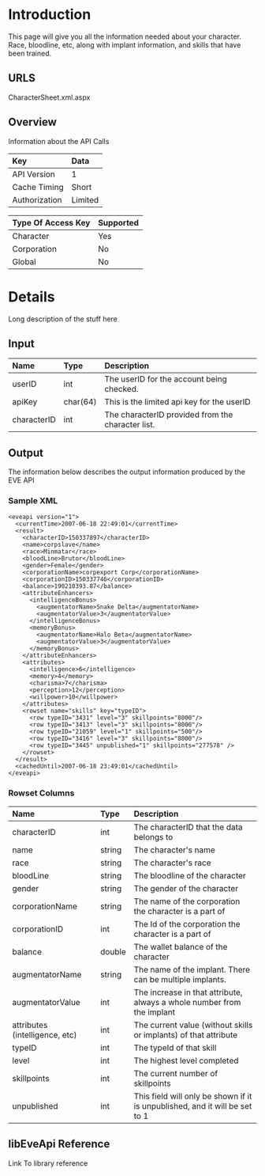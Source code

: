 # Introduction #
This page will give you all the information needed about your character.  Race, bloodline, etc, along with implant information, and skills that have been trained.

## URLS ##
CharacterSheet.xml.aspx

## Overview ##
Information about the API Calls

| **Key** | **Data** |
|:--------|:---------|
| API Version | 1 |
| Cache Timing | Short |
| Authorization | Limited |

| **Type Of Access Key** | **Supported** |
|:-----------------------|:--------------|
| Character | Yes |
| Corporation | No |
| Global | No |

# Details #

Long description of the stuff here

## Input ##
| **Name** | **Type** | **Description** |
|:---------|:---------|:----------------|
| userID | int | The userID for the account being checked. |
| apiKey | char(64) | This is the limited api key for the userID |
| characterID | int | The characterID provided from the character list. |

## Output ##
The information below describes the output information produced by the EVE API

### Sample XML ###
```
<eveapi version="1">
  <currentTime>2007-06-18 22:49:01</currentTime>
  <result>
    <characterID>150337897</characterID>
    <name>corpslave</name>
    <race>Minmatar</race>
    <bloodLine>Brutor</bloodLine>
    <gender>Female</gender>
    <corporationName>corpexport Corp</corporationName>
    <corporationID>150337746</corporationID>
    <balance>190210393.87</balance>
    <attributeEnhancers>
      <intelligenceBonus>
        <augmentatorName>Snake Delta</augmentatorName>
        <augmentatorValue>3</augmentatorValue>
      </intelligenceBonus>
      <memoryBonus>
        <augmentatorName>Halo Beta</augmentatorName>
        <augmentatorValue>3</augmentatorValue>
      </memoryBonus>
    </attributeEnhancers>
    <attributes>
      <intelligence>6</intelligence>
      <memory>4</memory>
      <charisma>7</charisma>
      <perception>12</perception>
      <willpower>10</willpower>
    </attributes>
    <rowset name="skills" key="typeID">
      <row typeID="3431" level="3" skillpoints="8000"/>
      <row typeID="3413" level="3" skillpoints="8000"/>
      <row typeID="21059" level="1" skillpoints="500"/>
      <row typeID="3416" level="3" skillpoints="8000"/>
      <row typeID="3445" unpublished="1" skillpoints="277578" />
    </rowset>
  </result>
  <cachedUntil>2007-06-18 23:49:01</cachedUntil>
</eveapi>
```
### Rowset Columns ###
| **Name** | **Type** | **Description** |
|:---------|:---------|:----------------|
| characterID | int | The characterID that the data belongs to |
| name | string | The character's name |
| race | string | The character's race |
| bloodLine | string | The bloodline of the character |
| gender | string | The gender of the character |
| corporationName | string | The name of the corporation the character is a part of |
| corporationID | int | The Id of the corporation the character is a part of |
| balance | double | The wallet balance of the character |
| augmentatorName | string | The name of the implant.  There can be multiple implants. |
| augmentatorValue | int | The increase in that attribute, always a whole number from the implant |
| attributes (intelligence, etc) | int | The current value (without skills or implants) of that attribute |
| typeID | int | The typeId of that skill |
| level | int | The highest level completed |
| skillpoints | int | The current number of skillpoints |
| unpublished | int | This field will only be shown if it is unpublished, and it will be set to 1 |


## libEveApi Reference ##
Link To library reference